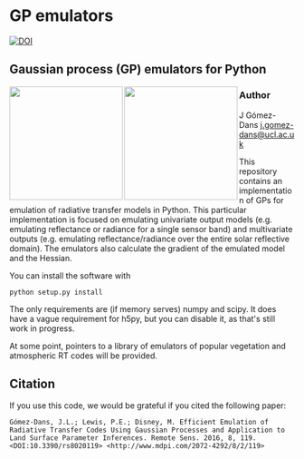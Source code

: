# GP emulators

[![DOI](https://zenodo.org/badge/DOI/10.5281/zenodo.45259.svg)](https://doi.org/10.5281/zenodo.45259)


## Gaussian process (GP) emulators for Python


<div align="left">
 <img src="https://www.nceo.ac.uk/wp-content/themes/nceo/assets/images/logos/img_logo_purple.svg" align="left" width="200px"/>

 <img src="http://www.esa.int/esalogo/images/logotype/img_colorlogo_darkblue.gif" width="200px" align="left" />
</div>

### Author  
J Gómez-Dans <j.gomez-dans@ucl.ac.uk>



This repository contains an implementation of GPs for emulation of radiative transfer models in Python. This particular implementation is focused on emulating univariate output models (e.g. emulating reflectance or radiance for a single sensor band) and multivariate outputs (e.g. emulating reflectance/radiance over the entire solar reflective domain). The emulators also calculate the gradient of the emulated model and the Hessian.

You can install the software with

    python setup.py install

The only requirements are (if memory serves) numpy and scipy. It does have a vague requirement for h5py, but you can disable it, as that's still work in progress.

At some point, pointers to a library of emulators of popular vegetation and atmospheric RT codes will be provided.

Citation
--------

If you use this code, we would be grateful if you cited the following paper:

    Gómez-Dans, J.L.; Lewis, P.E.; Disney, M. Efficient Emulation of Radiative Transfer Codes Using Gaussian Processes and Application to Land Surface Parameter Inferences. Remote Sens. 2016, 8, 119. <DOI:10.3390/rs8020119> <http://www.mdpi.com/2072-4292/8/2/119>
